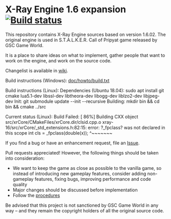 X-Ray Engine 1.6 expansion [![Build status](https://ci.appveyor.com/api/projects/status/16mp39v0d7fts6yf?svg=true)](https://ci.appveyor.com/project/OpenXRay/xray-16)
==========================

This repository contains X-Ray Engine sources based on version 1.6.02.
The original engine is used in S.T.A.L.K.E.R. Call of Pripyat game released by GSC Game World.

It is a place to share ideas on what to implement, gather people that want to work on the engine,
and work on the source code.

Changelist is available in [wiki](https://github.com/OpenXRay/xray-16/wiki/Changes).

Build instructions (Windows): [doc/howto/build.txt](doc/howto/build.txt)

Build instructions (Linux):
Dependencies (Ubuntu 18.04): sudo apt install git cmake lua5.1-dev libssl-dev libtheora-dev libogg-dev liblzo2-dev libjpeg-dev
Init: git submodule update --init --recursive
Building: mkdir bin && cd bin && cmake ../src

Current status (Linux):
Build Failed:
[ 86%] Building CXX object src/xrCore/CMakeFiles/xrCore.dir/clsid.cpp.o
xray-16/src/xrCore/_std_extensions.h:82:15: error: ?_fpclass? was not declared in this scope
     int cls = _fpclass(double(x));
               ^~~~~~~~


If you find a bug or have an enhancement request, file an [Issue](https://github.com/openxray/xray-16/issues).

Pull requests appreciated! However, the following things should be taken into consideration:
* We want to keep the game as close as possible to the vanilla game, so instead of introducing new gameplay features,
  consider adding non-gameplay features, fixing bugs, improving performance and code quality
* Major changes should be discussed before implementation
* Follow the [procedures](doc/procedure)

Be advised that this project is not sanctioned by GSC Game World in any way – and they remain the copyright holders
of all the original source code.
